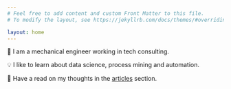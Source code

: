 ```yaml
---
# Feel free to add content and custom Front Matter to this file.
# To modify the layout, see https://jekyllrb.com/docs/themes/#overriding-theme-defaults

layout: home
---
```


🦾 I am a mechanical engineer working in tech consulting. 

💡 I like to learn about data science, process mining and automation.

📖 Have a read on my thoughts in the [articles](articles) section. 

​                    